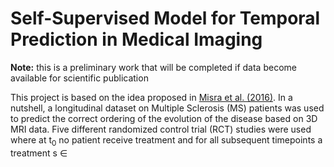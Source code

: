 # Self-Supervised Model for Temporal Prediction in Medical Imaging
**Note:** this is a preliminary work that will be completed if data become available for scientific publication

This project is based on the idea proposed in [Misra et al. (2016)](https://arxiv.org/pdf/1603.08561.pdf). In a nutshell, a longitudinal dataset on Multiple Sclerosis (MS) patients was used to predict the correct ordering of the evolution of the disease based on 3D MRI data. Five different randomized control trial (RCT) studies were used where at t<sub>0</sub> no patient receive treatment and for all subsequent timepoints a treatment s $\in$

